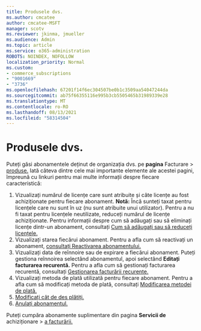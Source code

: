 ```yaml
---
title: Produsele dvs.
ms.author: cmcatee
author: cmcatee-MSFT
manager: scotv
ms.reviewer: jkinma, jmueller
ms.audience: Admin
ms.topic: article
ms.service: o365-administration
ROBOTS: NOINDEX, NOFOLLOW
localization_priority: Normal
ms.custom:
- commerce_subscriptions
- "9001669"
- "3736"
ms.openlocfilehash: 67201f14f6ec304507be0b1c3509aa54047244da
ms.sourcegitcommit: ab75f66355116e995b3cb5505465b31989339e28
ms.translationtype: MT
ms.contentlocale: ro-RO
ms.lasthandoff: 08/13/2021
ms.locfileid: "58314504"
---
```

# <a name="your-products"></a>Produsele dvs.

Puteți găsi abonamentele deținut de organizația dvs. pe **pagina** Facturare  >  [produse.](https://go.microsoft.com/fwlink/p/?linkid=842054) Iată câteva dintre cele mai importante elemente ale acestei pagini, împreună cu linkuri pentru mai multe informații despre fiecare caracteristică:

1. Vizualizați numărul de licențe care sunt atribuite și câte licențe au fost achiziționate pentru fiecare abonament.
    **Notă:** Încă sunteți taxat pentru licențele care nu sunt în uz (nu sunt atribuite unui utilizator). Pentru a nu fi taxat pentru licențele neutilizate, reduceți numărul de licențe achiziționate. Pentru informații despre cum să adăugați sau să eliminați licențe dintr-un abonament, consultați [Cum să adăugați sau să reduceți licențele.](https://docs.microsoft.com/alchemyinsights/how-to-add-or-reduce-licenses)
2. Vizualizați starea fiecărui abonament. Pentru a afla cum să reactivați un abonament, [consultați Reactivarea abonamentului.](reactivate-your-subscription.md)
3. Vizualizați data de reînnoire sau de expirare a fiecărui abonament. Puteți gestiona reînnoirea selectând abonamentul, apoi selectând **Editați facturarea recurentă.** Pentru a afla cum să gestionați facturarea recurentă, consultați [Gestionarea facturării recurente.](manage-auto-renewal.md)
4. Vizualizați metoda de plată utilizată pentru fiecare abonament. Pentru a afla cum să modificați metoda de plată, consultați [Modificarea metodei de plată.](change-payment-method.md)
5. [Modificați cât de des plătiți.](change-how-often-you-pay.md)
6. [Anulați abonamentul.](https://go.microsoft.com/fwlink/?linkid=2119113)

Puteți cumpăra abonamente suplimentare din pagina **Servicii de** achiziționare  >  [a facturării.](https://go.microsoft.com/fwlink/p/?linkid=868433)
